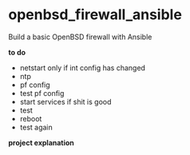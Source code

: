 # openbsd_firewall_ansible
Build a basic OpenBSD firewall with Ansible

**to do**
* netstart only if int config has changed
* ntp
* pf config
* test pf config
* start services if shit is good
* test
* reboot
* test again

**project explanation**

